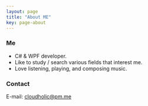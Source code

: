 ```yaml
---
layout: page
title: "About ME"
key: page-about
---
```


### Me
  - C# & WPF developer.
  - Like to study / search various fields that interest me.
  - Love listening, playing, and composing music.

### Contact

E-mail: cloudholic@pm.me
